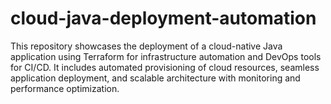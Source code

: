 # cloud-java-deployment-automation
This repository showcases the deployment of a cloud-native Java application using Terraform for infrastructure automation and DevOps tools for CI/CD. It includes automated provisioning of cloud resources, seamless application deployment, and scalable architecture with monitoring and performance optimization.
